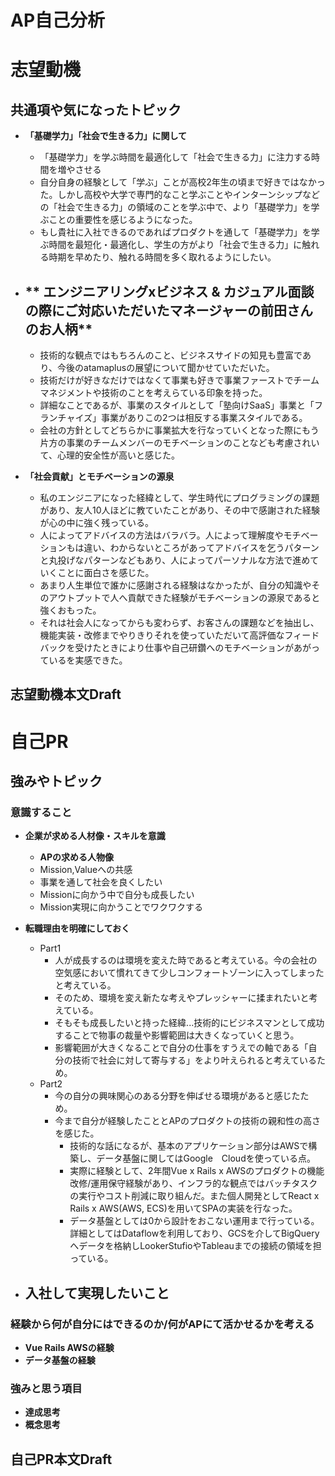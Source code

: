 # AP自己分析

# 志望動機

## 共通項や気になったトピック

- **「基礎学力」「社会で生きる力」に関して**
  - 「基礎学力」を学ぶ時間を最適化して「社会で生きる力」に注力する時間を増やさせる
  - 自分自身の経験として「学ぶ」ことが高校2年生の頃まで好きではなかった。しかし高校や大学で専門的なこと学ぶことやインターンシップなどの「社会で生きる力」の領域のことを学ぶ中で、より「基礎学力」を学ぶことの重要性を感じるようになった。
  - もし貴社に入社できるのであればプロダクトを通して「基礎学力」を学ぶ時間を最短化・最適化し、学生の方がより「社会で生きる力」に触れる時期を早めたり、触れる時間を多く取れるようにしたい。
    
- ** エンジニアリングxビジネス & カジュアル面談の際にご対応いただいたマネージャーの前田さんのお人柄**
  - 
  - 技術的な観点ではもちろんのこと、ビジネスサイドの知見も豊富であり、今後のatamaplusの展望について聞かせていただいた。
  - 技術だけが好きなだけではなくて事業も好きで事業ファーストでチームマネジメントや技術のことを考えらている印象を持った。
  - 詳細なことであるが、事業のスタイルとして「塾向けSaaS」事業と「フランチャイズ」事業がありこの2つは相反する事業スタイルである。
  - 会社の方針としてどちらかに事業拡大を行なっていくとなった際にもう片方の事業のチームメンバーのモチベーションのことなども考慮されいて、心理的安全性が高いと感じた。
    
- **「社会貢献」とモチベーションの源泉**
  - 私のエンジニアになった経緯として、学生時代にプログラミングの課題があり、友人10人ほどに教ていたことがあり、その中で感謝された経験が心の中に強く残っている。
  - 人によってアドバイスの方法はバラバラ。人によって理解度やモチベーションもは違い、わからないところがあってアドバイスを乞うパターンと丸投げなパターンなどもあり、人によってパーソナルな方法で進めていくことに面白さを感じた。
  - あまり人生単位で誰かに感謝される経験はなかったが、自分の知識やそのアウトプットで人へ貢献できた経験がモチベーションの源泉であると強くおもった。
  - それは社会人になってからも変わらず、お客さんの課題などを抽出し、機能実装・改修までやりきりそれを使っていただいて高評価なフィードバックを受けたときにより仕事や自己研鑽へのモチベーションがあがっているを実感できた。

## 志望動機本文Draft

# 自己PR

## 強みやトピック
### 意識すること
- **企業が求める人材像・スキルを意識**
  - **APの求める人物像**
   - Mission,Valueへの共感
   - 事業を通して社会を良くしたい
   - Missionに向かう中で自分も成長したい
   - Mission実現に向かうことでワクワクする
  
- **転職理由を明確にしておく**
  - Part1
    - 人が成長するのは環境を変えた時であると考えている。今の会社の空気感において慣れてきて少しコンフォートゾーンに入ってしまったと考えている。
    - そのため、環境を変え新たな考えやプレッシャーに揉まれたいと考えている。
    - そもそも成長したいと持った経緯...技術的にビジネスマンとして成功することで物事の裁量や影響範囲は大きくなっていくと思う。
    - 影響範囲が大きくなることで自分の仕事をすうえでの軸である「自分の技術で社会に対して寄与する」をより叶えられると考えているため。
  - Part2
    - 今の自分の興味関心のある分野を伸ばせる環境があると感じたため。
    - 今まで自分が経験したこととAPのプロダクトの技術の親和性の高さを感じた。
      - 技術的な話になるが、基本のアプリケーション部分はAWSで構築し、データ基盤に関してはGoogle　Cloudを使っている点。
      - 実際に経験として、2年間Vue x Rails x AWSのプロダクトの機能改修/運用保守経験があり、インフラ的な観点ではバッチタスクの実行やコスト削減に取り組んだ。また個人開発としてReact x Rails x AWS(AWS, ECS)を用いてSPAの実装を行なった。
      - データ基盤としては0から設計をおこない運用まで行っている。詳細としてはDataflowを利用しており、GCSを介してBigQueryへデータを格納しLookerStufioやTableauまでの接続の領域を担っている。 

- **入社して実現したいこと**
  - 

### 経験から何が自分にはできるのか/何がAPにて活かせるかを考える
- **Vue Rails AWSの経験**
- **データ基盤の経験**

### 強みと思う項目
- **達成思考**
- **概念思考**


## 自己PR本文Draft
